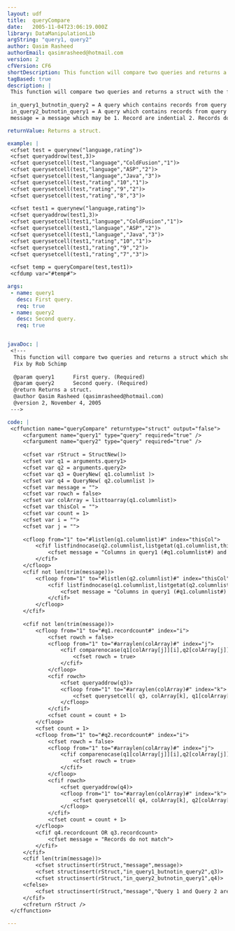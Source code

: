 ```yaml
---
layout: udf
title:  queryCompare
date:   2005-11-04T23:06:19.000Z
library: DataManipulationLib
argString: "query1, query2"
author: Qasim Rasheed
authorEmail: qasimrasheed@hotmail.com
version: 2
cfVersion: CF6
shortDescription: This function will compare two queries and returns a struct which shows the difference between two queries if any.
tagBased: true
description: |
 This function will compare two queries and returns a struct with the following keys
 
 in_query1_butnotin_query2 = A query which contains records from query 1 which are different than query 2.
 in_query2_butnotin_query1 = A query which contains records from query 2 which are different than query 1.
 message = a message which may be 1. Record are indential 2. Records do not match or 3. Query 1 had different nummber of columns than query 2.

returnValue: Returns a struct.

example: |
 <cfset test = querynew("language,rating")>
 <cfset queryaddrow(test,3)>
 <cfset querysetcell(test,"language","ColdFusion","1")>
 <cfset querysetcell(test,"language","ASP","2")>
 <cfset querysetcell(test,"language","Java","3")>
 <cfset querysetcell(test,"rating","10","1")>
 <cfset querysetcell(test,"rating","9","2")>
 <cfset querysetcell(test,"rating","8","3")>
 
 <cfset test1 = querynew("language,rating")>
 <cfset queryaddrow(test1,3)>
 <cfset querysetcell(test1,"language","ColdFusion","1")>
 <cfset querysetcell(test1,"language","ASP","2")>
 <cfset querysetcell(test1,"language","Java","3")>
 <cfset querysetcell(test1,"rating","10","1")>
 <cfset querysetcell(test1,"rating","9","2")>
 <cfset querysetcell(test1,"rating","7","3")>
     
 <cfset temp = queryCompare(test,test1)>
 <cfdump var="#temp#">

args:
 - name: query1
   desc: First query.
   req: true
 - name: query2
   desc: Second query.
   req: true


javaDoc: |
 <!---
  This function will compare two queries and returns a struct which shows the difference between two queries if any.
  Fix by Rob Schimp
  
  @param query1      First query. (Required)
  @param query2      Second query. (Required)
  @return Returns a struct. 
  @author Qasim Rasheed (qasimrasheed@hotmail.com) 
  @version 2, November 4, 2005 
 --->

code: |
 <cffunction name="queryCompare" returntype="struct" output="false">
     <cfargument name="query1" type="query" required="true" />
     <cfargument name="query2" type="query" required="true" />
     
     <cfset var rStruct = StructNew()>
     <cfset var q1 = arguments.query1>
     <cfset var q2 = arguments.query2>
     <cfset var q3 = QueryNew( q1.columnlist )>
     <cfset var q4 = QueryNew( q2.columnlist )>
     <cfset var message = "">
     <cfset var rowch = false>
     <cfset var colArray = listtoarray(q1.columnlist)>
     <cfset var thisCol = "">
     <cfset var count = 1>
     <cfset var i = "">
     <cfset var j = "">
     
     <cfloop from="1" to="#listlen(q1.columnlist)#" index="thisCol">
         <cfif listfindnocase(q2.columnlist,listgetat(q1.columnlist,thisCol)) eq 0>
             <cfset message = "Columns in query1 (#q1.columnlist#) and query2 (#q2.columnlist#) doesn't match">
         </cfif>
     </cfloop>
     <cfif not len(trim(message))>
         <cfloop from="1" to="#listlen(q2.columnlist)#" index="thisCol">
             <cfif listfindnocase(q1.columnlist,listgetat(q2.columnlist,thisCol)) eq 0>
                 <cfset message = "Columns in query1 (#q1.columnlist#) and query2 (#q2.columnlist#) doesn't match">
             </cfif>
         </cfloop>
     </cfif> 
     
     <cfif not len(trim(message))>
         <cfloop from="1" to="#q1.recordcount#" index="i">
             <cfset rowch = false>
             <cfloop from="1" to="#arraylen(colArray)#" index="j">
                 <cfif comparenocase(q1[colArray[j]][i],q2[colArray[j]][i])>
                     <cfset rowch = true>
                 </cfif>
             </cfloop>
             <cfif rowch>
                 <cfset queryaddrow(q3)>
                 <cfloop from="1" to="#arraylen(colArray)#" index="k">
                     <cfset querysetcell( q3, colArray[k], q1[colArray[k]][count] )>
                 </cfloop>
             </cfif>
             <cfset count = count + 1>
         </cfloop>
         <cfset count = 1>
         <cfloop from="1" to="#q2.recordcount#" index="i">
             <cfset rowch = false>
             <cfloop from="1" to="#arraylen(colArray)#" index="j">
                 <cfif comparenocase(q1[colArray[j]][i],q2[colArray[j]][i])>
                     <cfset rowch = true>
                 </cfif>
             </cfloop>
             <cfif rowch>
                 <cfset queryaddrow(q4)>
                 <cfloop from="1" to="#arraylen(colArray)#" index="k">
                     <cfset querysetcell( q4, colArray[k], q2[colArray[k]][count] )>
                 </cfloop>
             </cfif>
             <cfset count = count + 1>
         </cfloop>
         <cfif q4.recordcount OR q3.recordcount>
             <cfset message = "Records do not match">
         </cfif>
     </cfif>
     <cfif len(trim(message))>
         <cfset structinsert(rStruct,"message",message)>
         <cfset structinsert(rStruct,"in_query1_butnotin_query2",q3)>
         <cfset structinsert(rStruct,"in_query2_butnotin_query1",q4)>
     <cfelse>
         <cfset structinsert(rStruct,"message","Query 1 and Query 2 are identical")>
     </cfif>
     <cfreturn rStruct />
 </cffunction>

---
```


